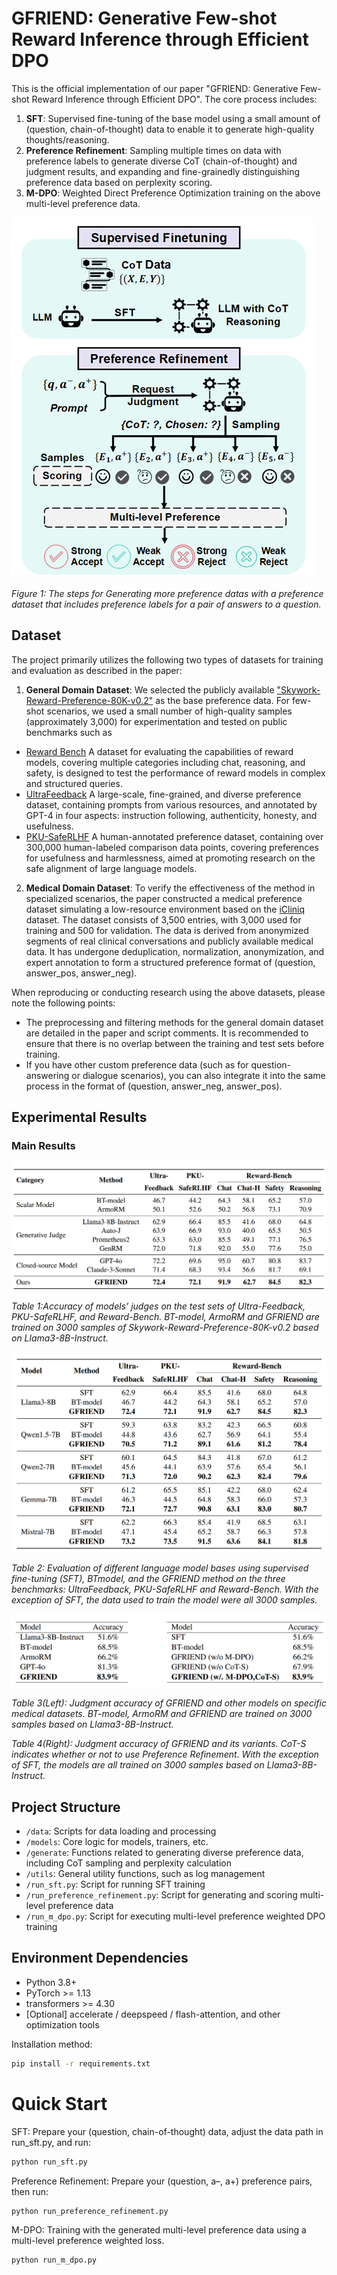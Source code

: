 # GFRIEND: Generative Few-shot Reward Inference through Efficient DPO

This is the official implementation of our paper "GFRIEND: Generative Few-shot Reward Inference through Efficient DPO". The core process includes:
1. **SFT**: Supervised fine-tuning of the base model using a small amount of (question, chain-of-thought) data to enable it to generate high-quality thoughts/reasoning.
2. **Preference Refinement**: Sampling multiple times on data with preference labels to generate diverse CoT (chain-of-thought) and judgment results, and expanding and fine-grainedly distinguishing preference data based on perplexity scoring.
3. **M-DPO**: Weighted Direct Preference Optimization training on the above multi-level preference data.

![The steps for Generating more preference datas with a preference dataset that includes preference labels for a pair of answers to a question.](./fig/fig9.png)  


*Figure 1: The steps for Generating more preference datas with a preference dataset that includes preference labels for a pair of answers to a question.*


## Dataset

The project primarily utilizes the following two types of datasets for training and evaluation as described in the paper:

1. **General Domain Dataset**: We selected the publicly available ["Skywork-Reward-Preference-80K-v0.2"]("Skywork-Reward-Preference-80K-v0.2") as the base preference data. For few-shot scenarios, we used a small number of high-quality samples (approximately 3,000) for experimentation and tested on public benchmarks such as

- [Reward Bench](https://huggingface.co/spaces/allenai/reward-bench) A dataset for evaluating the capabilities of reward models, covering multiple categories including chat, reasoning, and safety, is designed to test the performance of reward models in complex and structured queries.
- [UltraFeedback](https://github.com/OpenBMB/UltraFeedback) A large-scale, fine-grained, and diverse preference dataset, containing prompts from various resources, and annotated by GPT-4 in four aspects: instruction following, authenticity, honesty, and usefulness.
- [PKU-SafeRLHF](https://github.com/PKU-Alignment/safe-rlhf) A human-annotated preference dataset, containing over 300,000 human-labeled comparison data points, covering preferences for usefulness and harmlessness, aimed at promoting research on the safe alignment of large language models.


2. **Medical Domain Dataset**: To verify the effectiveness of the method in specialized scenarios, the paper constructed a medical preference dataset simulating a low-resource environment based on the [iCliniq](https://www.icliniq.com/) dataset. The dataset consists of 3,500 entries, with 3,000 used for training and 500 for validation. The data is derived from anonymized segments of real clinical conversations and publicly available medical data. It has undergone deduplication, normalization, anonymization, and expert annotation to form a structured preference format of (question, answer_pos, answer_neg).

When reproducing or conducting research using the above datasets, please note the following points:

- The preprocessing and filtering methods for the general domain dataset are detailed in the paper and script comments. It is recommended to ensure that there is no overlap between the training and test sets before training.
- If you have other custom preference data (such as for question-answering or dialogue scenarios), you can also integrate it into the same process in the format of (question, answer_neg, answer_pos).

## Experimental Results

### Main Results

![1](./fig/fig2.png) 

*Table 1:Accuracy of models’ judges on the test sets of Ultra-Feedback, PKU-SafeRLHF, and Reward-Bench. BT-model, ArmoRM and GFRIEND are trained on 3000 samples of Skywork-Reward-Preference-80K-v0.2 based
on Llama3-8B-Instruct.*

![2](./fig/fig3.png) 

*Table 2: Evaluation of different language model bases using supervised fine-tuning (SFT), BTmodel, and the GFRIEND method on the three benchmarks: UltraFeedback, PKU-SafeRLHF and Reward-Bench. With the exception of SFT, the data used to train the model were all 3000 samples.*

![3](./fig/fig6.png) 

*Table 3(Left): Judgment accuracy of GFRIEND and other models on specific medical datasets. BT-model, ArmoRM and GFRIEND are trained on 3000 samples based on Llama3-8B-Instruct.*

*Table 4(Right): Judgment accuracy of GFRIEND and its variants. CoT-S indicates whether or not to use Preference Refinement. With the exception of SFT, the models are all trained on 3000 samples based on Llama3-8B-Instruct.*







## Project Structure
- `/data`: Scripts for data loading and processing
- `/models`: Core logic for models, trainers, etc.
- `/generate`: Functions related to generating diverse preference data, including CoT sampling and perplexity calculation
- `/utils`: General utility functions, such as log management
- `/run_sft.py`: Script for running SFT training
- `/run_preference_refinement.py`: Script for generating and scoring multi-level preference data
- `/run_m_dpo.py`: Script for executing multi-level preference weighted DPO training

## Environment Dependencies
- Python 3.8+
- PyTorch >= 1.13
- transformers >= 4.30
- [Optional] accelerate / deepspeed / flash-attention, and other optimization tools

Installation method:
```bash
pip install -r requirements.txt
```

# Quick Start

SFT: Prepare your (question, chain-of-thought) data, adjust the data path in run_sft.py, and run:
```bash
python run_sft.py
```

Preference Refinement: Prepare your (question, a–, a+) preference pairs, then run:
```bash
python run_preference_refinement.py
```

M-DPO: Training with the generated multi-level preference data using a multi-level preference weighted loss.

```bash
python run_m_dpo.py
```


